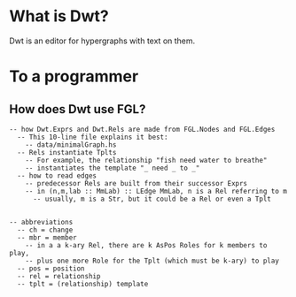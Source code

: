 # What is Dwt?

Dwt is an editor for hypergraphs with text on them.



# To a programmer

  ## How does Dwt use FGL?
    -- how Dwt.Exprs and Dwt.Rels are made from FGL.Nodes and FGL.Edges
      -- This 10-line file explains it best:
        -- data/minimalGraph.hs
      -- Rels instantiate Tplts
        -- For example, the relationship "fish need water to breathe"
        -- instantiates the template "_ need _ to _"
      -- how to read edges
        -- predecessor Rels are built from their successor Exprs
        -- in (n,m,lab :: MmLab) :: LEdge MmLab, n is a Rel referring to m
          -- usually, m is a Str, but it could be a Rel or even a Tplt


    -- abbreviations
      -- ch = change
      -- mbr = member
        -- in a a k-ary Rel, there are k AsPos Roles for k members to play,
        -- plus one more Role for the Tplt (which must be k-ary) to play
      -- pos = position
      -- rel = relationship
      -- tplt = (relationship) template

